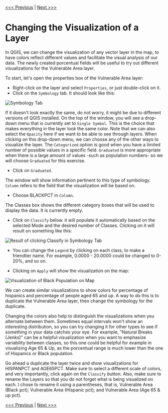 [<<< Previous](16calc2.md)  | [Next >>>](18datatolayer.md)  

# Changing the Visualization of a Layer

In QGIS, we can change the visualization of any vector layer in the map, to have colors reflect different values and facilitate the visual analysis of our data. The newly created porcentual fields will be useful to try out different visualizations for the Vulnerable Area layer.

To start, let's open the properties box of the Vulnerable Area layer:

* Right-click on the layer and select `Properties`, or just double-click on it.
* Click on the `Symbology` tab. It should look like this:

![Symbology Tab](images/symbology.png)

If it doesn't look exactly the same, do not worry, it might be due to different versions of QGIS installed. On the top of the window, you will see a drop-down menu that is currently set to `Single Symbol`. This is the choice that makes everything in the layer look the same color. Note that we can also select the `Opacity` here if we want to be able to see through layers. When clicking on this drop-down menu, we can choose any of the other ways to visualize the layer. The `Categorized` option is good when you have a limited number of possible values in a specific field. `Graduated` is more appropriate when there is a large amount of values -such as population numbers- so we will choose `Graduated` for this exercise.

* Click on `Graduated`. 

The window will show information pertinent to this type of symbology. `Column` refers to the field that the visualization will be based on.

* Choose BLACKPCT in `Column`. 

The Classes box shows the different category boxes that will be used to display the data. It is currently empty.

* Click on `Classify` below. it will populate it automatically based on the selected Mode and the desired number of Classes. Clicking on it will result on something like this:

![Result of clicking Classify in Symbology Tab](images/classify.png)

* You can change the `Legend` by clicking on each class, to make a friendlier name. For example, 0.0000 - 20.0000 could be changed to 0-20%, and so on. 

* Clicking on `Apply` will show the visualization on the map:

![Visualization of Black Population on Map](images/blackviz.png)

We can create similar visualizations to show colors for percentage of hispanics and percentage of people aged 65 and up. A way to do this is to duplicate the Vulnerable Area layer, then change the symbology for the duplicate. 

Changing the colors also help to distinguish the visualizations when you alternate between them. Sometimes equal intervals won't show an interesting distribution, so you can try changing it for other types to see if something in your data catches your eye. For example, "Natural Breaks (Jenks)" can be a helpful visualization when you want to emphasize variability between classes, so this one could be helpful for example in visualizing Age 65 & Up, as the porcentual range is much lower than the one of Hispanics or Black population. 

Go ahead a duplicate the layer twice and show visualizations for HISPANPCT and AGE65PCT. Make sure to select a different scale of colors, and very importantly, click again on the `Classify` button. Also, make sure to rename the Layers so that you do not forget what is being visualized on each. I chose to rename it using a parentheses, that is, Vulnerable Area (Black pct); Vulnerable Area (Hispanic pct); and Vulnerable Area (Age 65 & up pct).

[<<< Previous](16calc2.md)  | [Next >>>](18datatolayer.md)  
